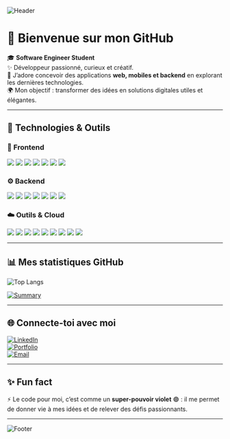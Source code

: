 <!-- Bannière personnalisée -->
![Header](https://capsule-render.vercel.app/api?type=waving&color=7F3FBF&height=200&section=header&text=Hey,%20I'm%20Yassine!%20👨‍💻&fontSize=40&fontColor=ffffff&animation=fadeIn&fontAlignY=35)

# 👋 Bienvenue sur mon GitHub  

🎓 **Software Engineer Student**  
✨ Développeur passionné, curieux et créatif.  
🚀 J’adore concevoir des applications **web, mobiles et backend** en explorant les dernières technologies.  
🌍 Mon objectif : transformer des idées en solutions digitales utiles et élégantes.  

---

## 🚀 Technologies & Outils  

### 🎨 Frontend  
<p>
  <img src="https://img.shields.io/badge/React-7F3FBF?style=for-the-badge&logo=react&logoColor=white"/>
  <img src="https://img.shields.io/badge/Next.js-2D2D2D?style=for-the-badge&logo=nextdotjs&logoColor=7F3FBF"/>
  <img src="https://img.shields.io/badge/Vite-7F3FBF?style=for-the-badge&logo=vite&logoColor=FFD43B"/>
  <img src="https://img.shields.io/badge/TailwindCSS-2D2D2D?style=for-the-badge&logo=tailwindcss&logoColor=38B2AC"/>
  <img src="https://img.shields.io/badge/Bootstrap-7F3FBF?style=for-the-badge&logo=bootstrap&logoColor=white"/>
  <img src="https://img.shields.io/badge/React%20Native-2D2D2D?style=for-the-badge&logo=react&logoColor=7F3FBF"/>
  <img src="https://img.shields.io/badge/Angular-DD0031?style=for-the-badge&logo=angular&logoColor=white"/>
</p>

### ⚙️ Backend  
<p>
  <img src="https://img.shields.io/badge/Spring%20Boot-7F3FBF?style=for-the-badge&logo=springboot&logoColor=white"/>
  <img src="https://img.shields.io/badge/ASP.NET-2D2D2D?style=for-the-badge&logo=dotnet&logoColor=7F3FBF"/>
  <img src="https://img.shields.io/badge/Node.js-7F3FBF?style=for-the-badge&logo=node.js&logoColor=white"/>
  <img src="https://img.shields.io/badge/Express.js-2D2D2D?style=for-the-badge&logo=express&logoColor=7F3FBF"/>
  <img src="https://img.shields.io/badge/MongoDB-2D2D2D?style=for-the-badge&logo=mongodb&logoColor=4DB33D"/>
  <img src="https://img.shields.io/badge/PostgreSQL-7F3FBF?style=for-the-badge&logo=postgresql&logoColor=white"/>
  <img src="https://img.shields.io/badge/MySQL-2D2D2D?style=for-the-badge&logo=mysql&logoColor=7F3FBF"/>
</p>

### ☁️ Outils & Cloud  
<p>
  <img src="https://img.shields.io/badge/Docker-7F3FBF?style=for-the-badge&logo=docker&logoColor=white"/>
  <img src="https://img.shields.io/badge/Kubernetes-2D2D2D?style=for-the-badge&logo=kubernetes&logoColor=7F3FBF"/>
  <img src="https://img.shields.io/badge/Git-7F3FBF?style=for-the-badge&logo=git&logoColor=white"/>
  <img src="https://img.shields.io/badge/GitHub-2D2D2D?style=for-the-badge&logo=github&logoColor=7F3FBF"/>
  <img src="https://img.shields.io/badge/Postman-7F3FBF?style=for-the-badge&logo=postman&logoColor=white"/>
  <img src="https://img.shields.io/badge/Figma-2D2D2D?style=for-the-badge&logo=figma&logoColor=7F3FBF"/>
  <img src="https://img.shields.io/badge/Prisma-7F3FBF?style=for-the-badge&logo=prisma&logoColor=white"/>
  <img src="https://img.shields.io/badge/Drizzle%20ORM-2D2D2D?style=for-the-badge&logo=drizzle&logoColor=7F3FBF"/>
  <img src="https://img.shields.io/badge/Cloudinary-7F3FBF?style=for-the-badge&logo=cloudinary&logoColor=white"/>
</p>

---

## 📊 Mes statistiques GitHub  

![Top Langs](https://github-readme-stats.vercel.app/api/top-langs/?username=TonPseudo&layout=compact&theme=radical)  

[![Summary](https://github-profile-summary-cards.vercel.app/api/cards/profile-details?username=TonPseudo&theme=radical)](https://github.com/vn7n24fzkq/github-profile-summary-cards)

---

## 🌐 Connecte-toi avec moi  

[![LinkedIn](https://img.shields.io/badge/LinkedIn-7F3FBF?style=for-the-badge&logo=linkedin&logoColor=white)](https://linkedin.com/in/ton-profil)  
[![Portfolio](https://img.shields.io/badge/Portfolio-2D2D2D?style=for-the-badge&logo=firefox&logoColor=7F3FBF)](https://ton-portfolio.com)  
[![Email](https://img.shields.io/badge/Email-7F3FBF?style=for-the-badge&logo=gmail&logoColor=white)](mailto:ton.email@gmail.com)  

---

## ✨ Fun fact  
⚡ Le code pour moi, c’est comme un **super-pouvoir violet** 🟣 : il me permet de donner vie à mes idées et de relever des défis passionnants.  

---

<!-- Footer -->
![Footer](https://capsule-render.vercel.app/api?type=waving&color=7F3FBF&height=120&section=footer)
